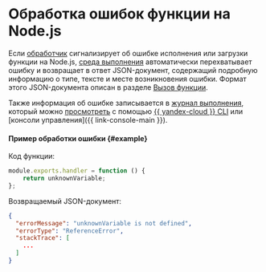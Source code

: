 # Обработка ошибок функции на Node.js

Если [обработчик](handler.md) сигнализирует об ошибке исполнения или загрузки функции на Node.js, [среда выполнения](../../concepts/runtime/index.md) автоматически перехватывает ошибку и возвращает в ответ JSON-документ, содержащий подробную информацию о типе, тексте и месте возникновения ошибки. Формат этого JSON-документа описан в разделе [Вызов функции](../../concepts/function-invoke.md#error).

Также информация об ошибке записывается в [журнал выполнения](logging.md), который можно [просмотреть](../../operations/function/function-logs.md) с помощью [{{ yandex-cloud }} CLI](../../../cli/index.yaml) или [консоли управления]({{ link-console-main }}).

#### Пример обработки ошибки {#example}

Код функции:

```js
module.exports.handler = function () {
    return unknownVariable;
};
```

Возвращаемый JSON-документ:

```json
{
  "errorMessage": "unknownVariable is not defined",
  "errorType": "ReferenceError",
  "stackTrace": [
    ...
  ]
}
```
